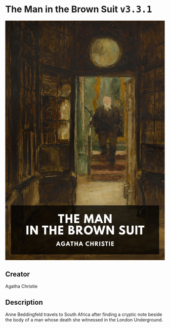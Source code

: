 
# The Man in the Brown Suit <kbd>v3.3.1</kbd>

<center>
  <img src="./cover-1024.jpg"/>
</center>

## Creator
Agatha Christie

## Description
Anne Beddingfeld travels to South Africa after finding a cryptic note beside the body of a man whose death she witnessed in the London Underground.
